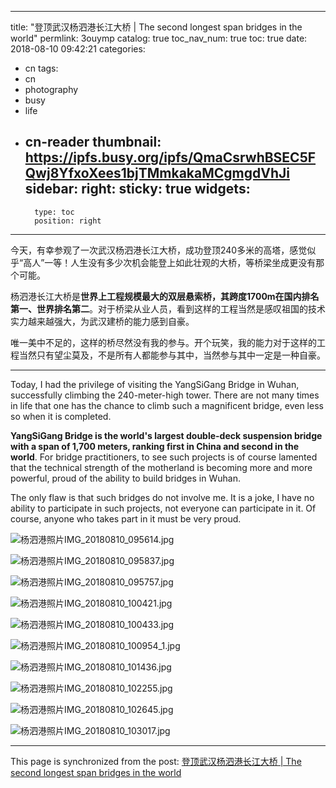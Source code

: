 
---
title: "登顶武汉杨泗港长江大桥 | The second longest span bridges in the world"
permlink: 3ouymp
catalog: true
toc_nav_num: true
toc: true
date: 2018-08-10 09:42:21
categories:
- cn
tags:
- cn
- photography
- busy
- life
- cn-reader
thumbnail: https://ipfs.busy.org/ipfs/QmaCsrwhBSEC5FQwj8YfxoXees1bjTMmkakaMCgmgdVhJi
sidebar:
    right:
        sticky: true
widgets:
    -
        type: toc
        position: right
---


今天，有幸参观了一次武汉杨泗港长江大桥，成功登顶240多米的高塔，感觉似乎“高人”一等！人生没有多少次机会能登上如此壮观的大桥，等桥梁坐成更没有那个可能。

杨泗港长江大桥是**世界上工程规模最大的双层悬索桥，其跨度1700m在国内排名第一、世界排名第二**。对于桥梁从业人员，看到这样的工程当然是感叹祖国的技术实力越来越强大，为武汉建桥的能力感到自豪。

唯一美中不足的，这样的桥尽然没有我的参与。开个玩笑，我的能力对于这样的工程当然只有望尘莫及，不是所有人都能参与其中，当然参与其中一定是一种自豪。

---

Today, I had the privilege of visiting the YangSiGang Bridge in Wuhan, successfully climbing the 240-meter-high tower. There are not many times in life that one has the chance to climb such a magnificent bridge, even less so when it is completed.

**YangSiGang Bridge is the world's largest double-deck suspension bridge with a span of 1,700 meters, ranking first in China and second in the world**. For bridge practitioners, to see such projects is of course lamented that the technical strength of the motherland is becoming more and more powerful, proud of the ability to build bridges in Wuhan.

The only flaw is that such bridges do not involve me. It is a joke, I have no ability to participate in such projects, not everyone can participate in it. Of course, anyone who takes part in it must be very proud.

![杨泗港照片IMG_20180810_095614.jpg](https://ipfs.busy.org/ipfs/QmaCsrwhBSEC5FQwj8YfxoXees1bjTMmkakaMCgmgdVhJi)

![杨泗港照片IMG_20180810_095837.jpg](https://ipfs.busy.org/ipfs/Qmc6DCBpUQtjfu1bRktN2PfYAwSDAB3nACcNrbqmgmKBfy)

![杨泗港照片IMG_20180810_095757.jpg](https://ipfs.busy.org/ipfs/QmPZAKwLBpimZ9Grf4ujgwkz6bJno9MsehEsmggt3SegnB)

![杨泗港照片IMG_20180810_100421.jpg](https://ipfs.busy.org/ipfs/QmZFA6nxqDzLvzUSZk7aD7TiUs6igCMnrz6wFaT5i8i66X)

![杨泗港照片IMG_20180810_100433.jpg](https://ipfs.busy.org/ipfs/QmT3nWszrhpjPp1yWDpM5Z6SnP1PyzRhwzpZvmt9MnBvu8)

![杨泗港照片IMG_20180810_100954_1.jpg](https://ipfs.busy.org/ipfs/QmTqWFvEoaNmXCDnvR5fHBD4F4tj9BvnrYgEdwKrX3GQAZ)

![杨泗港照片IMG_20180810_101436.jpg](https://ipfs.busy.org/ipfs/QmSKUiruXqWoWqAophFaPxamz8wDew8Ui8r2rc9VMPudN4)

![杨泗港照片IMG_20180810_102255.jpg](https://ipfs.busy.org/ipfs/QmZxmryVEk4L1fAuci8qNoToY4d3aTLdsWnPpkUWypHTZJ)

![杨泗港照片IMG_20180810_102645.jpg](https://ipfs.busy.org/ipfs/QmSGM82xHWrk5kCJj4jjLYJXum4c3okStkbMsz87MENoB1)

![杨泗港照片IMG_20180810_103017.jpg](https://ipfs.busy.org/ipfs/QmSY1LuJXMhYj12D7eoz7hj4KjKeaDR5VdaJaiVGPj4yxh)

- - -

This page is synchronized from the post: [登顶武汉杨泗港长江大桥 | The second longest span bridges in the world](https://steemit.com/@yellowbird/3ouymp)
